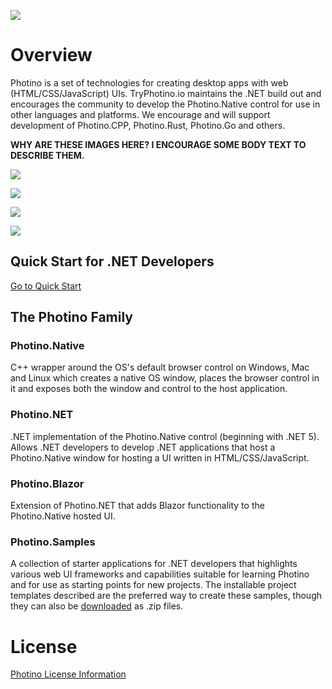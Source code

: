
![](photino-logo-full.png)
# Overview

Photino is a set of technologies for creating desktop apps with web (HTML/CSS/JavaScript) UIs. TryPhotino.io maintains the .NET build out and encourages the community to develop the Photino.Native control for use in other languages and platforms. We encourage and will support development of Photino.CPP, Photino.Rust, Photino.Go and others.

**WHY ARE THESE IMAGES HERE? I ENCOURAGE SOME BODY TEXT TO DESCRIBE THEM.**

![](PhotinoBlazorSamples.png)

![](Photino-hello-world-angular-windows.png)

![](Photino-hello-world-vue-windows.png)

![](Photino-hello-world-react-windows.png)

## Quick Start for .NET Developers
[Go to Quick Start]( ../00a-QuickStart.md )

## The Photino Family
### Photino.Native
C++ wrapper around the OS's default browser control on Windows, Mac and Linux which creates a native OS window, places the browser control in it and exposes both the window and control to the host application. 

### <span>Photino.</span>NET
.NET implementation of the Photino.Native control (beginning with .NET 5). Allows .NET developers to develop .NET applications that host a Photino.Native window for hosting a UI written in HTML/CSS/JavaScript.

### Photino.Blazor
Extension of Photino.NET that adds Blazor functionality to the Photino.Native hosted UI.

### Photino.Samples
A collection of starter applications for .NET developers that highlights various web UI frameworks and capabilities suitable for learning Photino and for use as starting points for new projects. The installable project templates described are the preferred way to create these samples, though they can also be [downloaded](https://github.com/tryphotino/photino.Samples/archive/master.zip) as .zip files.

# License
[Photino License Information]( ../LICENSE.md )